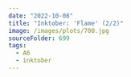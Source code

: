 ```yaml
---
date: "2022-10-08"
title: "Inktober: 'Flame' (2/2)"
image: /images/plots/700.jpg
sourceFolder: 699
tags:
  - A6
  - inktober
---
```

